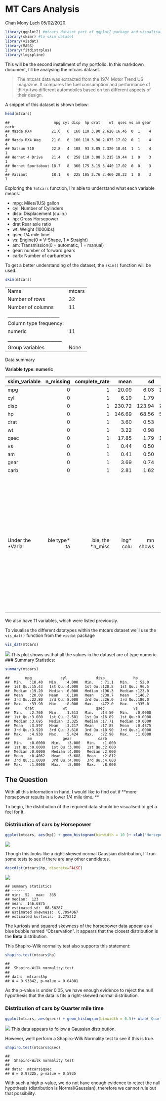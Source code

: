 MT Cars Analysis
================
Chan Mony Lach
05/02/2020

``` r
library(ggplot2) #mtcars dataset part of ggplot2 package and visualisation
library(skimr) #to skim dataset
library(visdat)
library(MASS)
library(fitdistrplus)
library(logspline)
```

This will be the second installment of my portfolio. In this markdown
document, I’ll be analysing the mtcars dataset.

> The mtcars data was extracted from the 1974 Motor Trend US magazine.
> It compares the fuel consumption and performance of thirty-two
> different automobiles based on ten different aspects of their design.

A snippet of this dataset is shown
    below:

``` r
head(mtcars)
```

    ##                    mpg cyl disp  hp drat    wt  qsec vs am gear carb
    ## Mazda RX4         21.0   6  160 110 3.90 2.620 16.46  0  1    4    4
    ## Mazda RX4 Wag     21.0   6  160 110 3.90 2.875 17.02  0  1    4    4
    ## Datsun 710        22.8   4  108  93 3.85 2.320 18.61  1  1    4    1
    ## Hornet 4 Drive    21.4   6  258 110 3.08 3.215 19.44  1  0    3    1
    ## Hornet Sportabout 18.7   8  360 175 3.15 3.440 17.02  0  0    3    2
    ## Valiant           18.1   6  225 105 2.76 3.460 20.22  1  0    3    1

Exploring the `?mtcars` function, I’m able to understand what each
variable means.

  - mpg: Miles/(US) gallon
  - cyl: Number of Cylinders
  - disp: Displacement (cu.in.)
  - hp: Gross Horsepower
  - drat Rear axle ratio
  - wt: Weight (1000lbs)
  - qsec 1/4 mile time
  - vs: Engine(0 = V-Shape, 1 = Straight)
  - am: Transmission(0 = automatic, 1 = manual)
  - gear: number of forward gears
  - carb: Number of carburetors

To get a better understanding of the dataset, the `skim()` function will
be used.

``` r
skim(mtcars)
```

|                                                  |        |
| :----------------------------------------------- | :----- |
| Name                                             | mtcars |
| Number of rows                                   | 32     |
| Number of columns                                | 11     |
| \_\_\_\_\_\_\_\_\_\_\_\_\_\_\_\_\_\_\_\_\_\_\_   |        |
| Column type frequency:                           |        |
| numeric                                          | 11     |
| \_\_\_\_\_\_\_\_\_\_\_\_\_\_\_\_\_\_\_\_\_\_\_\_ |        |
| Group variables                                  | None   |

Data summary

**Variable type:
numeric**

| skim\_variable    |    n\_missing |     complete\_rate |       mean |       sd |      p0 |      p25 |       p50 |       p75 |      p100 | hist                                                                                                                                                                                 |
| :---------------- | ------------: | -----------------: | ---------: | -------: | ------: | -------: | --------: | --------: | --------: | :----------------------------------------------------------------------------------------------------------------------------------------------------------------------------------- |
| mpg               |             0 |                  1 |      20.09 |     6.03 |   10.40 |    15.43 |     19.20 |     22.80 |     33.90 | ▃▇▅▁▂                                                                                                                                                                                |
| cyl               |             0 |                  1 |       6.19 |     1.79 |    4.00 |     4.00 |      6.00 |      8.00 |      8.00 | ▆▁▃▁▇                                                                                                                                                                                |
| disp              |             0 |                  1 |     230.72 |   123.94 |   71.10 |   120.83 |    196.30 |    326.00 |    472.00 | ▇▃▃▃▂                                                                                                                                                                                |
| hp                |             0 |                  1 |     146.69 |    68.56 |   52.00 |    96.50 |    123.00 |    180.00 |    335.00 | ▇▇▆▃▁                                                                                                                                                                                |
| drat              |             0 |                  1 |       3.60 |     0.53 |    2.76 |     3.08 |      3.70 |      3.92 |      4.93 | ▇▃▇▅▁                                                                                                                                                                                |
| wt                |             0 |                  1 |       3.22 |     0.98 |    1.51 |     2.58 |      3.33 |      3.61 |      5.42 | ▃▃▇▁▂                                                                                                                                                                                |
| qsec              |             0 |                  1 |      17.85 |     1.79 |   14.50 |    16.89 |     17.71 |     18.90 |     22.90 | ▃▇▇▂▁                                                                                                                                                                                |
| vs                |             0 |                  1 |       0.44 |     0.50 |    0.00 |     0.00 |      0.00 |      1.00 |      1.00 | ▇▁▁▁▆                                                                                                                                                                                |
| am                |             0 |                  1 |       0.41 |     0.50 |    0.00 |     0.00 |      0.00 |      1.00 |      1.00 | ▇▁▁▁▆                                                                                                                                                                                |
| gear              |             0 |                  1 |       3.69 |     0.74 |    3.00 |     3.00 |      4.00 |      4.00 |      5.00 | ▇▁▆▁▂                                                                                                                                                                                |
| carb              |             0 |                  1 |       2.81 |     1.62 |    1.00 |     2.00 |      2.00 |      4.00 |      8.00 | ▇▂▅▁▁                                                                                                                                                                                |
| Under the \*Varia | ble type\* ta | ble, the \*n\_miss | ing\* colu | mn shows | a value | of 0 for | all varia | bles of t | his datas | et. This is good news as there is no missing data, and thus we can continue. However, this is to be expected, as this dataset was built into the immensly popular *ggplot2* package. |

We also have 11 variables, which were listed previously.

To visualise the different datatypes within the mtcars dataset we’ll use
the `vis_dat()` function from the `visdat` package

``` r
vis_dat(mtcars)
```

![](mtcars_files/figure-gfm/unnamed-chunk-4-1.png)<!-- --> This plot
shows us that all the values in the dataset are of type numeric. \#\#\#
Summary Statistics:

``` r
summary(mtcars)
```

    ##       mpg             cyl             disp             hp       
    ##  Min.   :10.40   Min.   :4.000   Min.   : 71.1   Min.   : 52.0  
    ##  1st Qu.:15.43   1st Qu.:4.000   1st Qu.:120.8   1st Qu.: 96.5  
    ##  Median :19.20   Median :6.000   Median :196.3   Median :123.0  
    ##  Mean   :20.09   Mean   :6.188   Mean   :230.7   Mean   :146.7  
    ##  3rd Qu.:22.80   3rd Qu.:8.000   3rd Qu.:326.0   3rd Qu.:180.0  
    ##  Max.   :33.90   Max.   :8.000   Max.   :472.0   Max.   :335.0  
    ##       drat             wt             qsec             vs        
    ##  Min.   :2.760   Min.   :1.513   Min.   :14.50   Min.   :0.0000  
    ##  1st Qu.:3.080   1st Qu.:2.581   1st Qu.:16.89   1st Qu.:0.0000  
    ##  Median :3.695   Median :3.325   Median :17.71   Median :0.0000  
    ##  Mean   :3.597   Mean   :3.217   Mean   :17.85   Mean   :0.4375  
    ##  3rd Qu.:3.920   3rd Qu.:3.610   3rd Qu.:18.90   3rd Qu.:1.0000  
    ##  Max.   :4.930   Max.   :5.424   Max.   :22.90   Max.   :1.0000  
    ##        am              gear            carb      
    ##  Min.   :0.0000   Min.   :3.000   Min.   :1.000  
    ##  1st Qu.:0.0000   1st Qu.:3.000   1st Qu.:2.000  
    ##  Median :0.0000   Median :4.000   Median :2.000  
    ##  Mean   :0.4062   Mean   :3.688   Mean   :2.812  
    ##  3rd Qu.:1.0000   3rd Qu.:4.000   3rd Qu.:4.000  
    ##  Max.   :1.0000   Max.   :5.000   Max.   :8.000

## The Question

With all this information in hand, I would like to find out if **more
horsepower results in a lower 1/4 mile time. **

To begin, the distribution of the required data should be visualised to
get a feel for
it.

### Distribution of cars by Horsepower

``` r
ggplot(mtcars, aes(hp)) + geom_histogram(binwidth = 10 )+ xlab('Horsepower') + ylab('No. of Cars') + ggtitle('Distribution of cars by Horsepower')
```

![](mtcars_files/figure-gfm/unnamed-chunk-6-1.png)<!-- -->

Though this looks like a right-skewed normal Gaussian distribution, I’ll
run some tests to see if there are any other candidates.

``` r
descdist(mtcars$hp, discrete=FALSE)
```

![](mtcars_files/figure-gfm/unnamed-chunk-7-1.png)<!-- -->

    ## summary statistics
    ## ------
    ## min:  52   max:  335 
    ## median:  123 
    ## mean:  146.6875 
    ## estimated sd:  68.56287 
    ## estimated skewness:  0.7994067 
    ## estimated kurtosis:  3.275212

The kurtosis and squared skewness of the horsepower data appear as a
blue bubble named “Observation”. It appears that the closest
distribution is the **Beta** distribution.

This Shapiro-Wilk normality test also supports this statement:

``` r
shapiro.test(mtcars$hp)
```

    ## 
    ##  Shapiro-Wilk normality test
    ## 
    ## data:  mtcars$hp
    ## W = 0.93342, p-value = 0.04881

As the p-value is under 0.05, we have enough evidence to reject the null
hypothesis that the data is fits a right-skewed normal
distribution.

### Distribution of cars by Quarter mile time

``` r
ggplot(mtcars, aes(qsec)) + geom_histogram(binwidth = 0.5)+ xlab('Quarter Mile Time') + ylab('No. of Cars') + ggtitle('Distribution of cars by Quarter mile time')
```

![](mtcars_files/figure-gfm/unnamed-chunk-9-1.png)<!-- --> This data
appears to follow a Gaussian distribution.

However, we’ll perform a Shapiro-Wilk Normality test to see if this is
true.

``` r
shapiro.test(mtcars$qsec)
```

    ## 
    ##  Shapiro-Wilk normality test
    ## 
    ## data:  mtcars$qsec
    ## W = 0.97325, p-value = 0.5935

With such a high p-value, we do not have enough evidence to reject the
null hypothesis (distribution is Normal/Gaussian), therefore we cannot
rule out that possibility.
